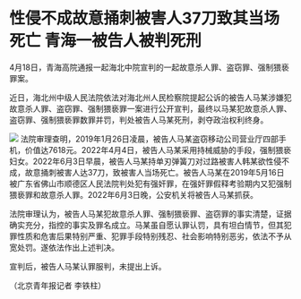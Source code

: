 # 性侵不成故意捅刺被害人37刀致其当场死亡 青海一被告人被判死刑

4月18日，青海高院通报一起海北中院宣判的一起故意杀人罪、盗窃罪、强制猥亵罪案。

近日，海北州中级人民法院依法对海北州人民检察院提起公诉的被告人马某涉嫌犯故意杀人罪、盗窃罪、强制猥亵罪一案进行公开宣判，最终以马某犯故意杀人罪、盗窃罪、强制猥亵罪数罪并罚，判处被告人马某死刑，剥夺政治权利终身。

![](https://inews.gtimg.com/om_bt/OzOE8_gRkliaKMEz3Yq4MWsJTAbYvOKRhR10qgpoH2tl4AA/1000)
法院审理查明，2019年1月26日凌晨，被告人马某盗窃移动公司营业厅四部手机，价值达7618元。2022年4月4日，被告人马某采用持械威胁的手段，强制猥亵妇女。2022年6月3日早晨，被告人马某持单刃弹簧刀对过路被害人韩某欲性侵不成，故意捅刺被害人达37刀，致被害人当场死亡。被告人马某在2019年5月16日被广东省佛山市顺德区人民法院判处犯有强奸罪，在强奸罪假释考验期内又犯强制猥亵罪和故意杀人罪。2022年6月3日晚，公安机关将被告人马某抓获。

法院审理认为，被告人马某犯故意杀人罪、强制猥亵罪、盗窃罪的事实清楚，证据确实充分，指控的事实及罪名成立。马某虽自愿认罪认罚，具有坦白情节，但其犯罪性质和危害后果特别严重、犯罪手段特别残忍、社会影响特别恶劣，依法不予从宽处罚。遂依法作出上述判决。

宣判后，被告人马某认罪服判，未提出上诉。

（北京青年报记者 李铁柱）


